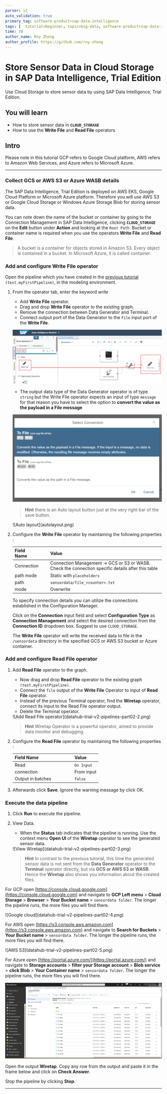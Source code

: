 ```yaml
---
parser: v2
auto_validation: true
primary_tag: software-product>sap-data-intelligence
tags: [  tutorial>beginner, topic>big-data, software-product>sap-data-intelligence ]
time: 30
author_name: Roy Zhong
author_profile: https://github.com/roy-zhong
---
```


# Store Sensor Data in Cloud Storage in SAP Data Intelligence, Trial Edition
<!-- description --> Use Cloud Storage to store sensor data by using SAP Data Intelligence, Trial Edition.

## You will learn  
- How to store sensor data in **`CLOUD_STORAGE`**
- How to use the **Write File** and **Read File** operators

## Intro
Please note in this tutorial GCP refers to Google Cloud platform, AWS refers to Amazon Web Services, and Azure refers to Microsoft Azure.

---

### Collect GCS or AWS S3 or Azure WASB details

The SAP Data Intelligence, Trial Edition is deployed on AWS EKS, Google Cloud Platform or Microsoft Azure platform. Therefore you will use AWS S3 or Google Cloud Storage or Windows Azure Storage Blob for storing sensor data.

You can note down the name of the bucket or container by going to the Connection Management in SAP Data Intelligence, clicking **`CLOUD_STORAGE`** on the **Edit** button under **Action** and looking at the `Root Path`. Bucket or container name is required when you use the operators **Write File** and **Read File**.

>A bucket is a container for objects stored in Amazon S3. Every object is contained in a bucket. In Microsoft Azure, it is called container.


### Add and configure Write File operator


Open the pipeline which you have created in the [previous tutorial](dataintelligence-trial-v2-pipelines-part01) `(test.myFirstPipeline)`, in the modeling environment.

 1. From the operator tab, enter the keyword *write*
    - Add **Write File** operator.
    - Drag and drop **Write File** operator to the existing graph.
    - Remove the connection between Data Generator and Terminal.
    - Connect output port of the Data Generator to the `File` input port of the **Write File**.

    ![Add Write File operator](datahub-trial-v2-pipelines-part02-1.png)

    - The output data type of the Data Generator operator is of type `string` but the Write File operator expects an input of type `message` for that reason you have to select the option to **convert the value as the payload in a File message**

    ![Select To File convert](datahub-trial-v2-pipelines-part02-0.png)

    >**Hint** there is an Auto layout button just at the very right bar of the save button.

    <!-- border -->![Auto layout](autolayout.png)

2. Configure the **Write File** operator by maintaining the following properties :

    |  Field Name&nbsp;&nbsp;&nbsp;&nbsp;&nbsp;&nbsp;&nbsp;&nbsp;&nbsp;&nbsp;&nbsp;&nbsp;&nbsp;     | Value
    |  :------------- | :-------------
    | Connection | Connection Management -> GCS or S3 or WASB. Check the connection specific details after this table
    | path mode | Static with `placeholders`
    | path  | `sensordata/file_<counter>.txt`
    | mode | Overwrite

    To specify connection details you can utilize the connections established in the Configuration Manager.

    Click on the **Connection** input field and select **Configuration Type** as **Connection Management** and select the desired connection from the **Connection ID** dropdown box. Suggest to use `CLOUD_STORAGE`.

    The **Write File** operator will write the received data to file in the `/sensordata` directory in the specified GCS or AWS S3 bucket or Azure container.


### Add and configure Read File operator


1. Add **Read File** operator to the graph.
    - Now drag and drop **Read File** operator to the existing graph `(test.myFirstPipeline)`.
    - Connect the `file` output of the **Write File** Operator to input of **Read File** operator.
    - Instead of the previous Terminal operator, find the **Wiretap** operator, connect its input to the Read File operator output.
    - Delete the Terminal operator.

    <!-- border -->![Add Read File operator](datahub-trial-v2-pipelines-part02-2.png)


    >**Hint** Wiretap Operator is a powerful operator, aimed to provide data monitor and debugging.

2. Configure the **Read File** operator by maintaining the following properties :

    |  Field Name&nbsp;&nbsp;&nbsp;&nbsp;&nbsp;&nbsp;&nbsp;&nbsp;&nbsp;&nbsp;&nbsp;&nbsp;&nbsp;&nbsp;&nbsp;&nbsp;&nbsp;&nbsp;&nbsp;&nbsp;&nbsp;&nbsp;&nbsp;&nbsp;&nbsp;&nbsp;&nbsp;     | Value
    |  :------------- | :-------------
    | Read  | `On Input`
    | connection | From input
    |  Output in batches  | `false`

3. Afterwards click **Save**. Ignore the warning message by click OK.


### Execute the data pipeline


1. Click **Run** to execute the pipeline.

2. View Data.
    - When the **Status** tab indicates that the pipeline is running. Use the context menu **Open UI** of the **Wiretap** operator to see the generated sensor data.

    <!-- border -->![View Wiretap](datahub-trial-v2-pipelines-part02-3.png)

    >**Hint** In contrast to the previous tutorial, this time the generated sensor data is not sent from the **Data Generator** operator to the **Terminal** operator directly, but via **GCS or AWS S3 or WASB**. Hence the **Wiretap** also shows you information about the created files.

For GCP open [https://console.cloud.google.com](https://console.cloud.google.com) and navigate to **GCP Left menu** > **Cloud Storage** > **Browser** > **Your Bucket name** > `sensordata folder`. The longer the pipeline runs, the more files you will find there.

<!-- border -->![Google cloud](datahub-trial-v2-pipelines-part02-4.png)

For AWS open [https://s3.console.aws.amazon.com](https://s3.console.aws.amazon.com) and navigate to **Search for Buckets** > **Your Bucket name** > `sensordata folder`. The longer the pipeline runs, the more files you will find there.

<!-- border -->![AWS S3](datahub-trial-v2-pipelines-part02-5.png)

For Azure open [https://portal.azure.com/](https://portal.azure.com/) and navigate to **Storage accounts** > **filter your Storage account** > **Blob service** > **click Blob** > **Your Container name** > `sensordata folder`. The longer the pipeline runs, the more files you will find there.

![Azure Cloud](datahub-trial-v2-pipelines-part02-6.png)

Open the output **Wiretap**. Copy any row from the output and paste it in the frame below and click on **Check Answer**.


Stop the pipeline by clicking **Stop**.

---
